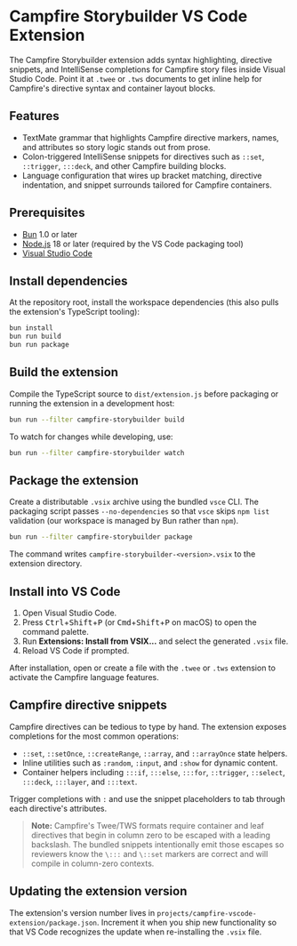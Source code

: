 # Campfire Storybuilder VS Code Extension

The Campfire Storybuilder extension adds syntax highlighting, directive snippets, and IntelliSense completions for Campfire story files inside Visual Studio Code. Point it at `.twee` or `.tws` documents to get inline help for Campfire's directive syntax and container layout blocks.

## Features

- TextMate grammar that highlights Campfire directive markers, names, and attributes so story logic stands out from prose.
- Colon-triggered IntelliSense snippets for directives such as `::set`, `::trigger`, `:::deck`, and other Campfire building blocks.
- Language configuration that wires up bracket matching, directive indentation, and snippet surrounds tailored for Campfire containers.

## Prerequisites

- [Bun](https://bun.sh/) 1.0 or later
- [Node.js](https://nodejs.org/) 18 or later (required by the VS Code packaging tool)
- [Visual Studio Code](https://code.visualstudio.com/)

## Install dependencies

At the repository root, install the workspace dependencies (this also pulls the extension's TypeScript tooling):

```sh
bun install
bun run build
bun run package
```

## Build the extension

Compile the TypeScript source to `dist/extension.js` before packaging or running the extension in a development host:

```sh
bun run --filter campfire-storybuilder build
```

To watch for changes while developing, use:

```sh
bun run --filter campfire-storybuilder watch
```

## Package the extension

Create a distributable `.vsix` archive using the bundled `vsce` CLI. The packaging script passes `--no-dependencies` so that `vsce` skips `npm list` validation (our workspace is managed by Bun rather than `npm`).

```sh
bun run --filter campfire-storybuilder package
```

The command writes `campfire-storybuilder-<version>.vsix` to the extension directory.

## Install into VS Code

1. Open Visual Studio Code.
2. Press <kbd>Ctrl</kbd>+<kbd>Shift</kbd>+<kbd>P</kbd> (or <kbd>Cmd</kbd>+<kbd>Shift</kbd>+<kbd>P</kbd> on macOS) to open the command palette.
3. Run **Extensions: Install from VSIX...** and select the generated `.vsix` file.
4. Reload VS Code if prompted.

After installation, open or create a file with the `.twee` or `.tws` extension to activate the Campfire language features.

## Campfire directive snippets

Campfire directives can be tedious to type by hand. The extension exposes completions for the most common operations:

- `::set`, `::setOnce`, `::createRange`, `::array`, and `::arrayOnce` state helpers.
- Inline utilities such as `:random`, `:input`, and `:show` for dynamic content.
- Container helpers including `:::if`, `:::else`, `:::for`, `::trigger`, `::select`, `:::deck`, `:::layer`, and `:::text`.

Trigger completions with `:` and use the snippet placeholders to tab through each directive's attributes.

> **Note:** Campfire's Twee/TWS formats require container and leaf directives that begin in column zero to be escaped with a leading backslash. The bundled snippets intentionally emit those escapes so reviewers know the `\:::` and `\::set` markers are correct and will compile in column-zero contexts.

## Updating the extension version

The extension's version number lives in `projects/campfire-vscode-extension/package.json`. Increment it when you ship new functionality so that VS Code recognizes the update when re-installing the `.vsix` file.
